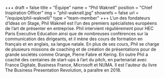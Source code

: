 +++
draft		= false
title		= "Équipe"
name		= "Phil Waknell"
position 	= "Chief Inspiration Officer"
img			= "phil-waknell.jpg"
showrefs	= false
url			= "/equipe/phil-waknell/"
type		="team-member"
+++
L’un des fondateurs d’Ideas on Stage, Phil Waknell est l’un des premiers spécialistes européens de l’art de présenter en entreprise. Phil intervient régulièrement pour HEC Paris Executive Education ainsi que de nombreuses conférences sur la communication des dirigeants, et il mène des cours de formation en français et en anglais, sa langue natale. En plus de ses cours, Phil se charge de plusieurs missions de coaching et de création de présentations pour de grande sociétés comme Orange, Pierre Fabre et Kering. En outre Phil a coaché des centaines de start-ups à l’art du pitch, en partenariat avec France Digitale, Business France, Microsoft et NUMA. Il est l'auteur du livre The Business Presentation Revolution, à paraître en 2018.
